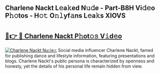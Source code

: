 ## Charlene Nackt L𝚎a𝚔ed N𝚞𝚍e - Part-B8H Vi𝚍𝚎o P𝚑𝚘tos - H𝚘𝚝 O𝚗𝚕yf𝚊ns L𝚎a𝚔s XIOVS

# <h2><a href="http://kf1h5go.oniu.top/?m=Charlene+Nackt">🔗👉 🔴 Charlene Nackt P𝚑ot𝚘𝚜 V𝚒d𝚎o</a></h2>

[![Charlene Nackt Nu𝚍e𝚜](https://i.imgur.com/0qMVB7G.gif)](http://kf1h5go.oniu.top/?m=Charlene+Nackt)
Social media influencer Charlene Nackt, famed for publishing dance and lifestyle information, featuring presentations and blogs. Charlene Nackt's public persona is characterized by openness and honesty, yet the details of his personal life remain hidden from view.  

